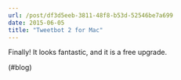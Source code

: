 ```yaml
---
url: /post/df3d5eeb-3811-48f8-b53d-52546be7a699
date: 2015-06-05
title: "Tweetbot 2 for Mac"
---
```


Finally! It looks fantastic, and it is a free upgrade.



(#blog)